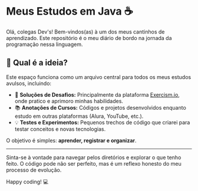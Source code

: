 # Meus Estudos em Java ☕

Olá, colegas Dev's! Bem-vindos(as) à um dos meus cantinhos de aprendizado. Este repositório é o meu diário de bordo na jornada da programação nessa linguagem.

## 🎯 Qual é a ideia?

Este espaço funciona como um arquivo central para todos os meus estudos avulsos, incluindo:

-   🧠 **Soluções de Desafios:** Principalmente da plataforma [Exercism.io](https://exercism.org/), onde pratico e aprimoro minhas habilidades.
-   📚 **Anotações de Cursos:** Códigos e projetos desenvolvidos enquanto estudo em outras plataformas (Alura, YouTube, etc.).
-   💡 **Testes e Experimentos:** Pequenos trechos de código que criarei para testar conceitos e novas tecnologias.

O objetivo é simples: **aprender, registrar e organizar**.

---

Sinta-se à vontade para navegar pelos diretórios e explorar o que tenho feito. O código pode não ser perfeito, mas é um reflexo honesto do meu processo de evolução.

Happy coding! 💻